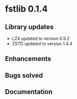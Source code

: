 
# fstlib 0.1.4

## Library updates

* LZ4 updated to version 0.9.2
* ZSTD updated to version 1.4.4

## Enhancements

## Bugs solved

## Documentation

